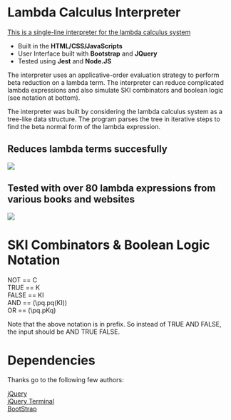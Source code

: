 # Lambda Calculus Interpreter

[This is a single-line interpreter for the lambda calculus system](https://n-alex-goncalves.github.io/Lambda-Calculus-Interpreter/)

- Built in the **HTML/CSS/JavaScripts**
- User Interface built with **Bootstrap** and **JQuery**
- Tested using **Jest** and **Node.JS**

The interpreter uses an applicative-order evaluation strategy to perform beta reduction on a lambda term. The interpreter can reduce complicated lambda expressions and also simulate SKI combinators and boolean logic (see notation at bottom).

The interpreter was built by considering the lambda calculus system as a tree-like data structure. The program parses the tree in iterative steps to find the beta normal form of the lambda expression.

## Reduces lambda terms succesfully  
![](https://github.com/n-alex-goncalves/Lambda-Calculus-Interpreter/blob/main/interpreterGif.gif)

## Tested with over 80 lambda expressions from various books and websites  
![](https://github.com/n-alex-goncalves/Lambda-Calculus-Interpreter/blob/main/testcasesGif.gif)

# SKI Combinators & Boolean Logic Notation

NOT   == C  
TRUE  == K  
FALSE == KI  
AND   == (\pq.pq(KI))  
OR    == (\pq.pKq) 

Note that the above notation is in prefix. So instead of TRUE AND FALSE, the input should be AND TRUE FALSE. 

# Dependencies

Thanks go to the following few authors:

[jQuery](https://jquery.com/)  
[jQuery Terminal](https://terminal.jcubic.pl/)  
[BootStrap](https://getbootstrap.com/)  

